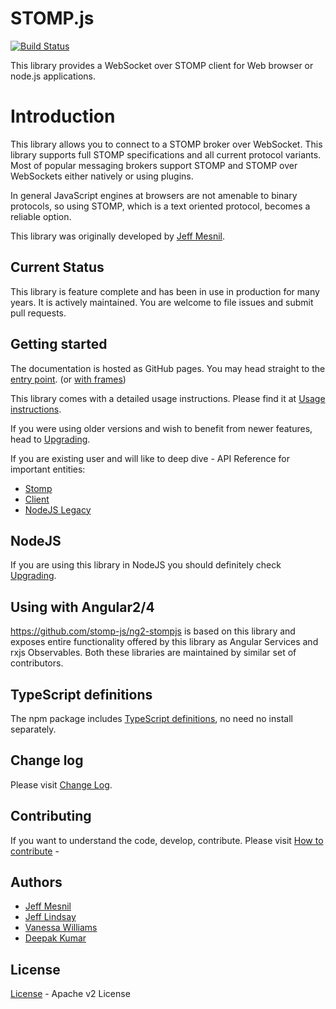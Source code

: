 # STOMP.js

[![Build Status](https://travis-ci.org/stomp-js/stomp-websocket.svg?branch=master)](https://travis-ci.org/stomp-js/stomp-websocket)

This library provides a WebSocket over STOMP client for Web browser or node.js 
applications.

# Introduction

This library allows you to connect to a STOMP broker over WebSocket. This library
supports full STOMP specifications and all current protocol variants. Most of
popular messaging brokers support STOMP and STOMP over WebSockets either natively
or using plugins.

In general JavaScript engines at browsers are not amenable to binary protocols,
so using STOMP, which is a text oriented protocol, becomes a reliable option.

This library was originally developed by [Jeff Mesnil](http://jmesnil.net/).

## Current Status

This library is feature complete and has been in use in production for many years. It
is actively maintained. You are welcome to file issues and submit pull requests.

## Getting started

The documentation is hosted as GitHub pages.
You may head straight to the 
[entry point](https://stomp-js.github.io/stomp-websocket/codo/extra/docs-src/Introduction.md.html).
(or [with frames](https://stomp-js.github.io/stomp-websocket/codo/))

This library comes with a detailed usage instructions. Please find it at 
[Usage instructions](https://stomp-js.github.io/stomp-websocket/codo/extra/docs-src/Usage.md.html). 

If you were using older versions and wish to benefit from newer features, head to
[Upgrading](https://stomp-js.github.io/stomp-websocket/codo/extra/docs-src/Upgrade.md.html). 

If you are existing user and will like to deep dive - API Reference for important entities:

* [Stomp](https://stomp-js.github.io/stomp-websocket/codo/mixin/Stomp.html)
* [Client](https://stomp-js.github.io/stomp-websocket/codo/class/Client.html)
* [NodeJS Legacy](https://stomp-js.github.io/stomp-websocket/codo/file/src/stomp-node.coffee.html)

## NodeJS

If you are using this library in NodeJS you should definitely check 
[Upgrading](https://stomp-js.github.io/stomp-websocket/codo/extra/docs-src/Upgrade.md.html).



## Using with Angular2/4

https://github.com/stomp-js/ng2-stompjs is based on this library and exposes entire functionality
offered by this library as Angular Services and rxjs Observables. Both these libraries are maintained
by similar set of contributors.

## TypeScript definitions

The npm package includes [TypeScript definitions](https://github.com/stomp-js/stomp-websocket/blob/master/index.d.ts), no need no install separately.

## Change log

Please visit [Change Log](https://stomp-js.github.io/stomp-websocket/codo/extra/docs-src/Change-log.md.html).

## Contributing

If you want to understand the code, develop, contribute. Please visit
[How to contribute](https://stomp-js.github.io/stomp-websocket/codo/extra/docs-src/Contribute.md.html) - 

## Authors

 * [Jeff Mesnil](http://jmesnil.net/)
 * [Jeff Lindsay](http://github.com/progrium)
 * [Vanessa Williams](http://github.com/fridgebuzz)
 * [Deepak Kumar](https://github.com/kum-deepak)

## License

[License](https://stomp-js.github.io/stomp-websocket/codo/extra/LICENSE.txt.html) - Apache v2 License
